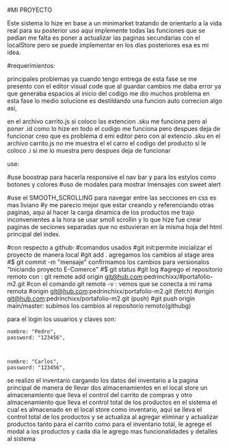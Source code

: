 #MI PROYECTO

Este sistema lo hize en base a un minimarket tratando de orientarlo a la vida real para su posterior uso
aqui implemente todas las funciones que se pedian me falta es poner a actualizar las paginas secundarias con el localStore pero se puede implementar en los dias posteriores esa es mi idea.


#requerimientos:

principales problemas ya cuando tengo entrega de esta fase se me presento con el editor visual code que al guardar cambios me daba error ya que generaba espacios al inicio del codigo me dio muchos problema en esta fase lo medio solucione es destildando una funcion auto correcion algo asi,

en el archivo carrito.js si coloco las extencion .sku me funciona pero al poner .id como lo hize en todo el codigo me funciona pero despues deja de funcionar creo que es problema d emi editor pero con al extencio .sku en el archivo carrito.js no me muestra el el carro el codigo del producto si le coloco .i si me lo muestra pero despues deja de funcionar

use:

#use boostrap para hacerla responsive el nav bar y para los estylos como botones y colores
#uso de modales para mostrar lmensajes con sweet alert


#use el SMOOTH_SCROLLING para navegar entre las secciones en css es mas liviano
#y me parecio mejor que estar creando y referenciando otras paginas, aqui al hacer la carga dinamica de los productos me trajo inconvenientes a la hora se usar smoll scrollin y lo que hize fue crear paginas de seciones separadas que no estuvieran en la misma hoja del html principal del index.




#con respecto a github:
#comandos usados 
#git init:permite inicializar el proyecto de manera local
#git add . agregamos los cambios al stage area
#$ git commit -m  "mensaje" confirmamos los cambios para versionalos "Iniciando proyecto E-Comerce"
#$ git status
#git log
#agrego el repositorio remoto con : git remote add origin git@hub.com:pedrinchixx/#portafolio-m2.git
#con el comando git remote -v : vemos que se conecta a mi rama remota
#origin  git@hub.com:pedrinchixx/portafolio-m2.git (fetch)
#origin  git@hub.com:pedrinchixx/portafolio-m2.git (push)
#git push origin main/master: subimos los cambios al repositorio remoto(githubg)

para el login los usuarios y claves son:


    nombre: "Pedro",
    password: "123456",
    
  
  
    nombre: "Carlos",
    password: "123456",
    
    
se realizo el inventario cargando los datos del inventario a la pagina principal de manera de llevar dos almacenamientos en el local store
un almacenamiento que lleva el control del carrito de compras y otro almacenamiento que lleva el control total de los productos en el sistema
el cual es almacenado en el local store como inventario, aqui se lleva el control total de los productos y se actualiza al agregar eliminar y actualizar productos tanto para el carrito como para el inventario total, le agrege el modal a los productos y cada dia le agrego mas funcionalidades y detalles al sistema